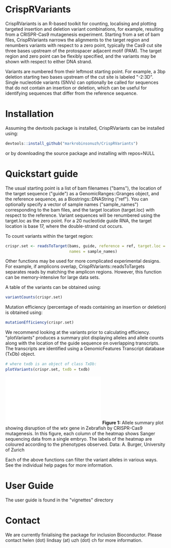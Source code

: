 # CrispRVariants

CrispRVariants is an R-based toolkit for counting, localising and plotting targeted insertion and deletion variant combinations, for example, resulting from a CRISPR-Cas9 mutagenesis experiment.  Starting from a set of bam files, CrispRVariants narrows the alignments to the target region and renumbers variants with respect to a zero point, typically the Cas9 cut site three bases upstream of 
the protospacer adjacent motif (PAM).  The target region and zero point can be flexibly specified, 
and the variants may be shown with respect to either DNA strand. 

Variants are numbered from their leftmost starting point.  For example, a 3bp deletion starting two bases upstream of the cut site is labeled "-2:3D".  Single nucleotide variants (SNVs) can optionally 
be called for sequences that do not contain an insertion or deletion, which can be useful for 
identifying sequences that differ from the reference sequence.  

# Installation

Assuming the devtools package is installed, CrispRVariants can be installed using:

```r
devtools::install_github("markrobinsonuzh/CrispRVariants")
```
  or by downloading the source package and installing with repos=NULL

# Quickstart guide

The usual starting point is a list of bam filenames ("bams"), the location of the target
sequence ("guide") as a GenomicRanges::Granges object, and the reference sequence, as a 
Biostrings::DNAString ("ref").  You can optionally specify a vector of sample names 
("sample_names") corresponding to the bam files, and the target location (target.loc) 
with respect to the reference.  Variant sequences will be renumbered using the target.loc 
as the zero point.  For a 20 nucleotide guide RNA, the target location is base 17, 
where the double-strand cut occurs.

To count variants within the target region:


```r
crispr.set <- readsToTarget(bams, guide, reference = ref, target.loc = 17,
                            names = sample_names)
```

Other functions may be used for more complicated experimental designs.  For example, if amplicons overlap, CrispRVariants::readsToTargets separates reads by matching the amplicon regions.  However, this function can be memory-intensive for large data sets.

A table of the variants can be obtained using: 


```r
variantCounts(crispr.set)
```

Mutation efficiency (percentage of reads containing an insertion or deletion) is obtained using:


```r
mutationEfficiency(crispr.set)
```

We recommend looking at the variants prior to calculating efficiency. "plotVariants" produces a summary
plot displaying alleles and allele counts along with the location of the guide sequence on overlapping transcripts.  The transcripts are identified using a GenomicFeatures Transcript database (TxDb) object.  


```r
# where txdb is an object of class TxDb:
plotVariants(crispr.set, txdb = txdb)
```

![](inst/extdata/wtx_Sanger.pdf?raw=true)
**Figure 1:** Allele summary plot showing disruption of the <i>wtx</i> gene in Zebrafish by CRISPR-Cas9 
mutagenesis.  In this figure, each column of the heatmap shows Sanger sequencing data from a single embryo.
The labels of the heatmap are coloured according to the phenotypes observed.  Data: A. Burger,
University of Zurich

Each of the above functions can filter the variant alleles in various ways.  See the individual help pages for more information.

# User Guide

The user guide is found in the "vignettes" directory

# Contact

We are currently finialising the package for inclusion Bioconductor.  Please contact helen (dot) lindsay (at) uzh (dot) ch for more information. 


